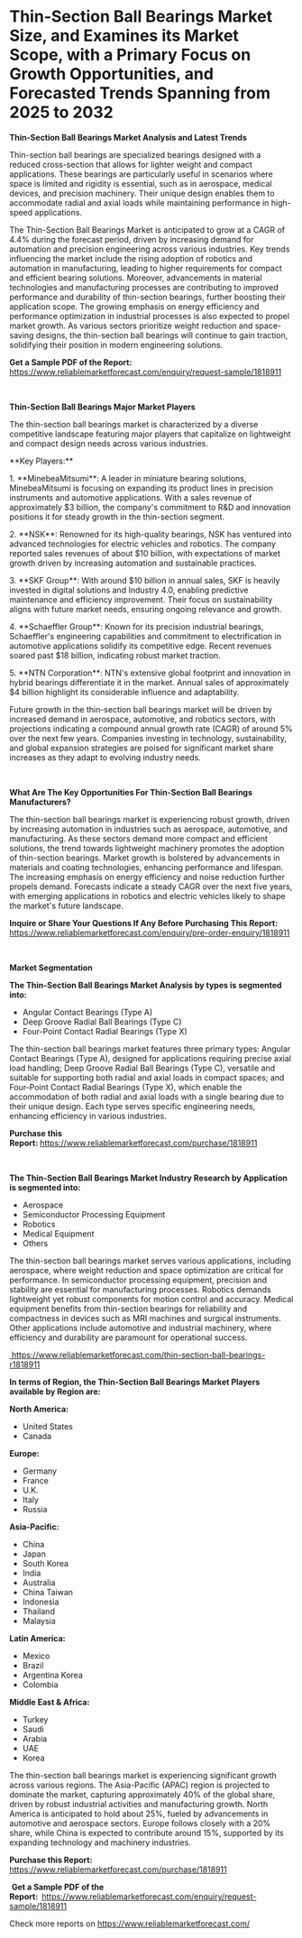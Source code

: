 <p><h1>Thin-Section Ball Bearings Market Size, and Examines its Market Scope, with a Primary Focus on Growth Opportunities, and Forecasted Trends Spanning from 2025 to 2032</h1></p><p><strong>Thin-Section Ball Bearings Market Analysis and Latest Trends</strong></p>
<p><p>Thin-section ball bearings are specialized bearings designed with a reduced cross-section that allows for lighter weight and compact applications. These bearings are particularly useful in scenarios where space is limited and rigidity is essential, such as in aerospace, medical devices, and precision machinery. Their unique design enables them to accommodate radial and axial loads while maintaining performance in high-speed applications.</p><p>The Thin-Section Ball Bearings Market is anticipated to grow at a CAGR of 4.4% during the forecast period, driven by increasing demand for automation and precision engineering across various industries. Key trends influencing the market include the rising adoption of robotics and automation in manufacturing, leading to higher requirements for compact and efficient bearing solutions. Moreover, advancements in material technologies and manufacturing processes are contributing to improved performance and durability of thin-section bearings, further boosting their application scope. The growing emphasis on energy efficiency and performance optimization in industrial processes is also expected to propel market growth. As various sectors prioritize weight reduction and space-saving designs, the thin-section ball bearings will continue to gain traction, solidifying their position in modern engineering solutions.</p></p>
<p><strong>Get a Sample PDF of the Report:&nbsp;</strong> <a href="https://www.reliablemarketforecast.com/enquiry/request-sample/1818911?utm_campaign=3307&utm_medium=2&utm_source=Github&utm_content=ia&utm_term=09042025&utm_id=thin-section-ball-bearings">https://www.reliablemarketforecast.com/enquiry/request-sample/1818911</a></p>
<p>&nbsp;</p>
<p><strong>Thin-Section Ball Bearings Major Market Players</strong></p>
<p><p>The thin-section ball bearings market is characterized by a diverse competitive landscape featuring major players that capitalize on lightweight and compact design needs across various industries. </p><p>**Key Players:**</p><p>1. **MinebeaMitsumi**: A leader in miniature bearing solutions, MinebeaMitsumi is focusing on expanding its product lines in precision instruments and automotive applications. With a sales revenue of approximately $3 billion, the company's commitment to R&D and innovation positions it for steady growth in the thin-section segment.</p><p>2. **NSK**: Renowned for its high-quality bearings, NSK has ventured into advanced technologies for electric vehicles and robotics. The company reported sales revenues of about $10 billion, with expectations of market growth driven by increasing automation and sustainable practices.</p><p>3. **SKF Group**: With around $10 billion in annual sales, SKF is heavily invested in digital solutions and Industry 4.0, enabling predictive maintenance and efficiency improvement. Their focus on sustainability aligns with future market needs, ensuring ongoing relevance and growth.</p><p>4. **Schaeffler Group**: Known for its precision industrial bearings, Schaeffler's engineering capabilities and commitment to electrification in automotive applications solidify its competitive edge. Recent revenues soared past $18 billion, indicating robust market traction.</p><p>5. **NTN Corporation**: NTN's extensive global footprint and innovation in hybrid bearings differentiate it in the market. Annual sales of approximately $4 billion highlight its considerable influence and adaptability.</p><p>Future growth in the thin-section ball bearings market will be driven by increased demand in aerospace, automotive, and robotics sectors, with projections indicating a compound annual growth rate (CAGR) of around 5% over the next few years. Companies investing in technology, sustainability, and global expansion strategies are poised for significant market share increases as they adapt to evolving industry needs.</p></p>
<p>&nbsp;</p>
<p><strong>What Are The Key Opportunities For Thin-Section Ball Bearings Manufacturers?</strong></p>
<p><p>The thin-section ball bearings market is experiencing robust growth, driven by increasing automation in industries such as aerospace, automotive, and manufacturing. As these sectors demand more compact and efficient solutions, the trend towards lightweight machinery promotes the adoption of thin-section bearings. Market growth is bolstered by advancements in materials and coating technologies, enhancing performance and lifespan. The increasing emphasis on energy efficiency and noise reduction further propels demand. Forecasts indicate a steady CAGR over the next five years, with emerging applications in robotics and electric vehicles likely to shape the market's future landscape.</p></p>
<p><strong>Inquire or Share Your Questions If Any Before Purchasing This Report:</strong> <a href="https://www.reliablemarketforecast.com/enquiry/pre-order-enquiry/1818911?utm_campaign=3307&utm_medium=2&utm_source=Github&utm_content=ia&utm_term=09042025&utm_id=thin-section-ball-bearings">https://www.reliablemarketforecast.com/enquiry/pre-order-enquiry/1818911</a></p>
<p>&nbsp;</p>
<p><strong>Market Segmentation</strong></p>
<p><strong>The Thin-Section Ball Bearings Market Analysis by types is segmented into:</strong></p>
<p><ul><li>Angular Contact Bearings (Type A)</li><li>Deep Groove Radial Ball Bearings (Type C)</li><li>Four-Point Contact Radial Bearings (Type X)</li></ul></p>
<p><p>The thin-section ball bearings market features three primary types: Angular Contact Bearings (Type A), designed for applications requiring precise axial load handling; Deep Groove Radial Ball Bearings (Type C), versatile and suitable for supporting both radial and axial loads in compact spaces; and Four-Point Contact Radial Bearings (Type X), which enable the accommodation of both radial and axial loads with a single bearing due to their unique design. Each type serves specific engineering needs, enhancing efficiency in various industries.</p></p>
<p><strong>Purchase this Report:&nbsp;</strong><a href="https://www.reliablemarketforecast.com/purchase/1818911?utm_campaign=3307&utm_medium=2&utm_source=Github&utm_content=ia&utm_term=09042025&utm_id=thin-section-ball-bearings">https://www.reliablemarketforecast.com/purchase/1818911</a></p>
<p>&nbsp;</p>
<p><strong>The Thin-Section Ball Bearings Market Industry Research by Application is segmented into:</strong></p>
<p><ul><li>Aerospace</li><li>Semiconductor Processing Equipment</li><li>Robotics</li><li>Medical Equipment</li><li>Others</li></ul></p>
<p><p>The thin-section ball bearings market serves various applications, including aerospace, where weight reduction and space optimization are critical for performance. In semiconductor processing equipment, precision and stability are essential for manufacturing processes. Robotics demands lightweight yet robust components for motion control and accuracy. Medical equipment benefits from thin-section bearings for reliability and compactness in devices such as MRI machines and surgical instruments. Other applications include automotive and industrial machinery, where efficiency and durability are paramount for operational success.</p></p>
<p><a href="https://www.reliablemarketforecast.com/thin-section-ball-bearings-r1818911?utm_campaign=3307&utm_medium=2&utm_source=Github&utm_content=ia&utm_term=09042025&utm_id=thin-section-ball-bearings">&nbsp;https://www.reliablemarketforecast.com/thin-section-ball-bearings-r1818911</a></p>
<p><strong>In terms of Region, the Thin-Section Ball Bearings Market Players available by Region are:</strong></p>
<p>
    <p> <strong> North America: </strong>
        <ul>
            <li>United States</li>
            <li>Canada</li>
        </ul>
        </p> 
    <p> <strong> Europe: </strong>
        <ul>
            <li>Germany</li>
            <li>France</li>
            <li>U.K.</li>
            <li>Italy</li>
            <li>Russia</li>
        </ul>
        </p> 
    <p> <strong> Asia-Pacific: </strong>
        <ul>
            <li>China</li>
            <li>Japan</li>
            <li>South Korea</li>
            <li>India</li>
            <li>Australia</li>
            <li>China Taiwan</li>
            <li>Indonesia</li>
            <li>Thailand</li>
            <li>Malaysia</li>
        </ul>
        </p> 
    <p> <strong> Latin America: </strong>
        <ul>
            <li>Mexico</li>
            <li>Brazil</li>
            <li>Argentina Korea</li>
            <li>Colombia</li>
        </ul>
        </p> 
    <p> <strong> Middle East & Africa: </strong>
        <ul>
            <li>Turkey</li>
            <li>Saudi</li>
            <li>Arabia</li>
            <li>UAE</li>
            <li>Korea</li>
        </ul>
    </p>
    </p>
<p><p>The thin-section ball bearings market is experiencing significant growth across various regions. The Asia-Pacific (APAC) region is projected to dominate the market, capturing approximately 40% of the global share, driven by robust industrial activities and manufacturing growth. North America is anticipated to hold about 25%, fueled by advancements in automotive and aerospace sectors. Europe follows closely with a 20% share, while China is expected to contribute around 15%, supported by its expanding technology and machinery industries.</p></p>
<p><strong>Purchase this Report: </strong><a href="https://www.reliablemarketforecast.com/purchase/1818911?utm_campaign=3307&utm_medium=2&utm_source=Github&utm_content=ia&utm_term=09042025&utm_id=thin-section-ball-bearings">https://www.reliablemarketforecast.com/purchase/1818911</a></p>
<p>&nbsp;<strong>Get a Sample PDF of the Report:&nbsp;&nbsp;</strong><a href="https://www.reliablemarketforecast.com/enquiry/request-sample/1818911?utm_campaign=3307&utm_medium=2&utm_source=Github&utm_content=ia&utm_term=09042025&utm_id=thin-section-ball-bearings">https://www.reliablemarketforecast.com/enquiry/request-sample/1818911</a></p>
<p><strong></strong></p>
<p>Check more reports on <a href="https://www.reliablemarketforecast.com/?utm_campaign=3307&utm_medium=2&utm_source=Github&utm_content=ia&utm_term=09042025&utm_id=thin-section-ball-bearings">https://www.reliablemarketforecast.com/</a></p>